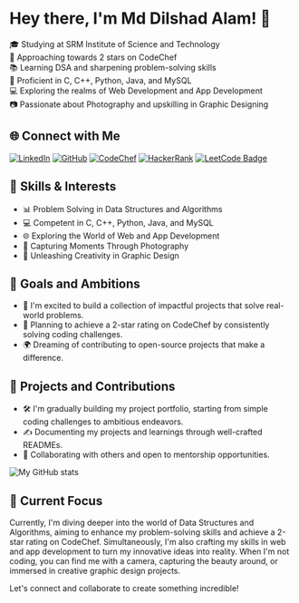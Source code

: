 # Hey there, I'm Md Dilshad Alam! 👋

🎓 Studying at SRM Institute of Science and Technology  
🌟 Approaching towards 2 stars on CodeChef  
📚 Learning DSA and sharpening problem-solving skills  
🚀 Proficient in C, C++, Python, Java, and MySQL  
💻 Exploring the realms of Web Development and App Development  
📷 Passionate about Photography and upskilling in Graphic Designing  

## 🌐 Connect with Me

[![LinkedIn](https://img.shields.io/badge/LinkedIn-alamdilshad87-blue?style=flat&logo=linkedin&logoColor=white)](https://www.linkedin.com/in/alamdilshad87)
[![GitHub](https://img.shields.io/badge/Github-alamdilshad87-black?style=flat&logo=github&logoColor=white)](https://github.com/alamdilshad87)
[![CodeChef](https://img.shields.io/badge/CodeChef-alamdilshad87-%23B92B27?style=flat&logo=codechef&logoColor=white)](https://www.codechef.com/users/alam_dilshad87)
[![HackerRank](https://img.shields.io/badge/HackerRank-alamdilshad87-brightgreen?style=flat&logo=hackerrank&logoColor=white)](https://www.hackerrank.com/ma8680)
[![LeetCode Badge](https://img.shields.io/badge/LeetCode-alamdilshad87-orange?style=flat&logo=leetcode&logoColor=white)](https://leetcode.com/alam_dilshad87)


## 🚀 Skills & Interests

- 📊 Problem Solving in Data Structures and Algorithms
- 💻 Competent in C, C++, Python, Java, and MySQL
- 🌐 Exploring the World of Web and App Development
- 📸 Capturing Moments Through Photography
- 🎨 Unleashing Creativity in Graphic Design
  
## 🚀 Goals and Ambitions

- 🔭 I'm excited to build a collection of impactful projects that solve real-world problems.
- 🌟 Planning to achieve a 2-star rating on CodeChef by consistently solving coding challenges.
- 🌍 Dreaming of contributing to open-source projects that make a difference.

## 📂 Projects and Contributions

- 🛠️ I'm gradually building my project portfolio, starting from simple coding challenges to ambitious endeavors.
- ✍️ Documenting my projects and learnings through well-crafted READMEs.
- 🤝 Collaborating with others and open to mentorship opportunities.

![My GitHub stats](https://github-readme-stats.vercel.app/api?username=alamdilshad87&show_icons=true&theme=transparent)

## 🌱 Current Focus

Currently, I'm diving deeper into the world of Data Structures and Algorithms, aiming to enhance my problem-solving skills and achieve a 2-star rating on CodeChef. Simultaneously, I'm also crafting my skills in web and app development to turn my innovative ideas into reality. When I'm not coding, you can find me with a camera, capturing the beauty around, or immersed in creative graphic design projects.

Let's connect and collaborate to create something incredible!

